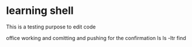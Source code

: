 # learning shell
This is a testing purpose to edit code

office working and comitting and pushing
for the confirmation
ls
ls -ltr
find
